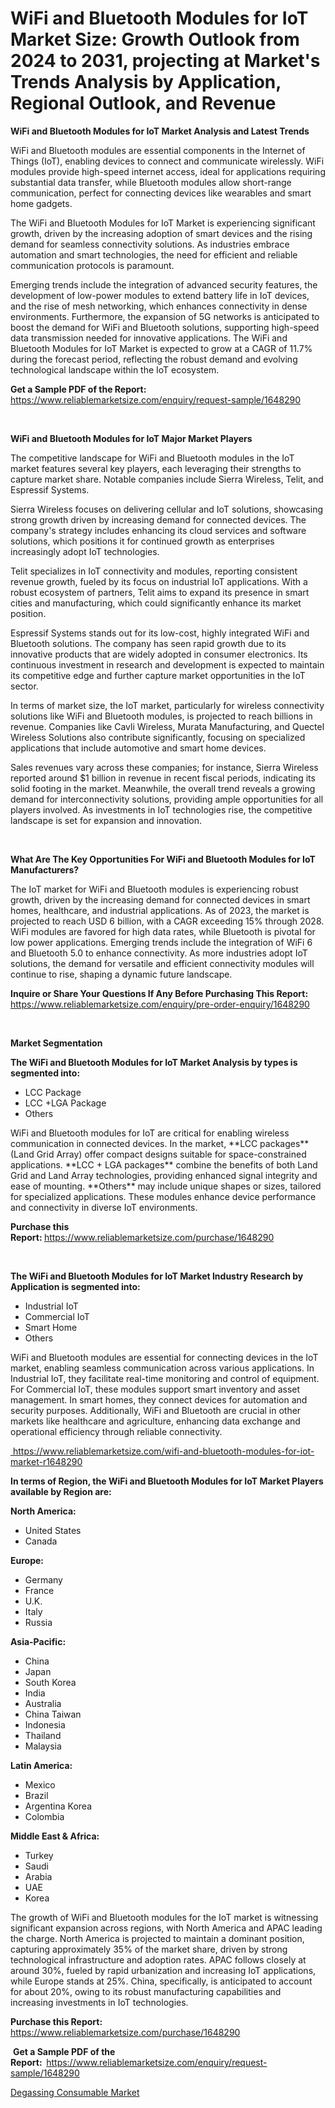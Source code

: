 <p><h1>WiFi and Bluetooth Modules for IoT Market Size: Growth Outlook from 2024 to 2031, projecting at Market's Trends Analysis by Application, Regional Outlook, and Revenue</h1></p><p><strong>WiFi and Bluetooth Modules for IoT Market Analysis and Latest Trends</strong></p>
<p><p>WiFi and Bluetooth modules are essential components in the Internet of Things (IoT), enabling devices to connect and communicate wirelessly. WiFi modules provide high-speed internet access, ideal for applications requiring substantial data transfer, while Bluetooth modules allow short-range communication, perfect for connecting devices like wearables and smart home gadgets. </p><p>The WiFi and Bluetooth Modules for IoT Market is experiencing significant growth, driven by the increasing adoption of smart devices and the rising demand for seamless connectivity solutions. As industries embrace automation and smart technologies, the need for efficient and reliable communication protocols is paramount. </p><p>Emerging trends include the integration of advanced security features, the development of low-power modules to extend battery life in IoT devices, and the rise of mesh networking, which enhances connectivity in dense environments. Furthermore, the expansion of 5G networks is anticipated to boost the demand for WiFi and Bluetooth solutions, supporting high-speed data transmission needed for innovative applications. The WiFi and Bluetooth Modules for IoT Market is expected to grow at a CAGR of 11.7% during the forecast period, reflecting the robust demand and evolving technological landscape within the IoT ecosystem.</p></p>
<p><strong>Get a Sample PDF of the Report:&nbsp;</strong> <a href="https://www.reliablemarketsize.com/enquiry/request-sample/1648290?utm_campaign=1897&utm_medium=2&utm_source=Github&utm_content=ia&utm_term=29122024&utm_id=wifi-and-bluetooth-modules-for-iot">https://www.reliablemarketsize.com/enquiry/request-sample/1648290</a></p>
<p>&nbsp;</p>
<p><strong>WiFi and Bluetooth Modules for IoT Major Market Players</strong></p>
<p><p>The competitive landscape for WiFi and Bluetooth modules in the IoT market features several key players, each leveraging their strengths to capture market share. Notable companies include Sierra Wireless, Telit, and Espressif Systems.</p><p>Sierra Wireless focuses on delivering cellular and IoT solutions, showcasing strong growth driven by increasing demand for connected devices. The company's strategy includes enhancing its cloud services and software solutions, which positions it for continued growth as enterprises increasingly adopt IoT technologies.</p><p>Telit specializes in IoT connectivity and modules, reporting consistent revenue growth, fueled by its focus on industrial IoT applications. With a robust ecosystem of partners, Telit aims to expand its presence in smart cities and manufacturing, which could significantly enhance its market position.</p><p>Espressif Systems stands out for its low-cost, highly integrated WiFi and Bluetooth solutions. The company has seen rapid growth due to its innovative products that are widely adopted in consumer electronics. Its continuous investment in research and development is expected to maintain its competitive edge and further capture market opportunities in the IoT sector.</p><p>In terms of market size, the IoT market, particularly for wireless connectivity solutions like WiFi and Bluetooth modules, is projected to reach billions in revenue. Companies like Cavli Wireless, Murata Manufacturing, and Quectel Wireless Solutions also contribute significantly, focusing on specialized applications that include automotive and smart home devices.</p><p>Sales revenues vary across these companies; for instance, Sierra Wireless reported around $1 billion in revenue in recent fiscal periods, indicating its solid footing in the market. Meanwhile, the overall trend reveals a growing demand for interconnectivity solutions, providing ample opportunities for all players involved. As investments in IoT technologies rise, the competitive landscape is set for expansion and innovation.</p></p>
<p>&nbsp;</p>
<p><strong>What Are The Key Opportunities For WiFi and Bluetooth Modules for IoT Manufacturers?</strong></p>
<p><p>The IoT market for WiFi and Bluetooth modules is experiencing robust growth, driven by the increasing demand for connected devices in smart homes, healthcare, and industrial applications. As of 2023, the market is projected to reach USD 6 billion, with a CAGR exceeding 15% through 2028. WiFi modules are favored for high data rates, while Bluetooth is pivotal for low power applications. Emerging trends include the integration of WiFi 6 and Bluetooth 5.0 to enhance connectivity. As more industries adopt IoT solutions, the demand for versatile and efficient connectivity modules will continue to rise, shaping a dynamic future landscape.</p></p>
<p><strong>Inquire or Share Your Questions If Any Before Purchasing This Report:</strong> <a href="https://www.reliablemarketsize.com/enquiry/pre-order-enquiry/1648290?utm_campaign=1897&utm_medium=2&utm_source=Github&utm_content=ia&utm_term=29122024&utm_id=wifi-and-bluetooth-modules-for-iot">https://www.reliablemarketsize.com/enquiry/pre-order-enquiry/1648290</a></p>
<p>&nbsp;</p>
<p><strong>Market Segmentation</strong></p>
<p><strong>The WiFi and Bluetooth Modules for IoT Market Analysis by types is segmented into:</strong></p>
<p><ul><li>LCC Package</li><li>LCC +LGA Package</li><li>Others</li></ul></p>
<p><p>WiFi and Bluetooth modules for IoT are critical for enabling wireless communication in connected devices. In the market, **LCC packages** (Land Grid Array) offer compact designs suitable for space-constrained applications. **LCC + LGA packages** combine the benefits of both Land Grid and Land Array technologies, providing enhanced signal integrity and ease of mounting. **Others** may include unique shapes or sizes, tailored for specialized applications. These modules enhance device performance and connectivity in diverse IoT environments.</p></p>
<p><strong>Purchase this Report:&nbsp;</strong><a href="https://www.reliablemarketsize.com/purchase/1648290?utm_campaign=1897&utm_medium=2&utm_source=Github&utm_content=ia&utm_term=29122024&utm_id=wifi-and-bluetooth-modules-for-iot">https://www.reliablemarketsize.com/purchase/1648290</a></p>
<p>&nbsp;</p>
<p><strong>The WiFi and Bluetooth Modules for IoT Market Industry Research by Application is segmented into:</strong></p>
<p><ul><li>Industrial IoT</li><li>Commercial IoT</li><li>Smart Home</li><li>Others</li></ul></p>
<p><p>WiFi and Bluetooth modules are essential for connecting devices in the IoT market, enabling seamless communication across various applications. In Industrial IoT, they facilitate real-time monitoring and control of equipment. For Commercial IoT, these modules support smart inventory and asset management. In smart homes, they connect devices for automation and security purposes. Additionally, WiFi and Bluetooth are crucial in other markets like healthcare and agriculture, enhancing data exchange and operational efficiency through reliable connectivity.</p></p>
<p><a href="https://www.reliablemarketsize.com/wifi-and-bluetooth-modules-for-iot-market-r1648290?utm_campaign=1897&utm_medium=2&utm_source=Github&utm_content=ia&utm_term=29122024&utm_id=wifi-and-bluetooth-modules-for-iot">&nbsp;https://www.reliablemarketsize.com/wifi-and-bluetooth-modules-for-iot-market-r1648290</a></p>
<p><strong>In terms of Region, the WiFi and Bluetooth Modules for IoT Market Players available by Region are:</strong></p>
<p>
    <p> <strong> North America: </strong>
        <ul>
            <li>United States</li>
            <li>Canada</li>
        </ul>
        </p> 
    <p> <strong> Europe: </strong>
        <ul>
            <li>Germany</li>
            <li>France</li>
            <li>U.K.</li>
            <li>Italy</li>
            <li>Russia</li>
        </ul>
        </p> 
    <p> <strong> Asia-Pacific: </strong>
        <ul>
            <li>China</li>
            <li>Japan</li>
            <li>South Korea</li>
            <li>India</li>
            <li>Australia</li>
            <li>China Taiwan</li>
            <li>Indonesia</li>
            <li>Thailand</li>
            <li>Malaysia</li>
        </ul>
        </p> 
    <p> <strong> Latin America: </strong>
        <ul>
            <li>Mexico</li>
            <li>Brazil</li>
            <li>Argentina Korea</li>
            <li>Colombia</li>
        </ul>
        </p> 
    <p> <strong> Middle East & Africa: </strong>
        <ul>
            <li>Turkey</li>
            <li>Saudi</li>
            <li>Arabia</li>
            <li>UAE</li>
            <li>Korea</li>
        </ul>
    </p>
    </p>
<p><p>The growth of WiFi and Bluetooth modules for the IoT market is witnessing significant expansion across regions, with North America and APAC leading the charge. North America is projected to maintain a dominant position, capturing approximately 35% of the market share, driven by strong technological infrastructure and adoption rates. APAC follows closely at around 30%, fueled by rapid urbanization and increasing IoT applications, while Europe stands at 25%. China, specifically, is anticipated to account for about 20%, owing to its robust manufacturing capabilities and increasing investments in IoT technologies.</p></p>
<p><strong>Purchase this Report: </strong><a href="https://www.reliablemarketsize.com/purchase/1648290?utm_campaign=1897&utm_medium=2&utm_source=Github&utm_content=ia&utm_term=29122024&utm_id=wifi-and-bluetooth-modules-for-iot">https://www.reliablemarketsize.com/purchase/1648290</a></p>
<p>&nbsp;<strong>Get a Sample PDF of the Report:&nbsp;&nbsp;</strong><a href="https://www.reliablemarketsize.com/enquiry/request-sample/1648290?utm_campaign=1897&utm_medium=2&utm_source=Github&utm_content=ia&utm_term=29122024&utm_id=wifi-and-bluetooth-modules-for-iot">https://www.reliablemarketsize.com/enquiry/request-sample/1648290</a></p>
<p><strong></strong></p>
<p><p><a href="https://github.com/ChiragRP21/Market-Research-Report-List-6/blob/main/degassing-consumable-market.md?utm_campaign=1897&utm_medium=2&utm_source=Github&utm_content=ia&utm_term=29122024&utm_id=wifi-and-bluetooth-modules-for-iot">Degassing Consumable Market</a></p></p>